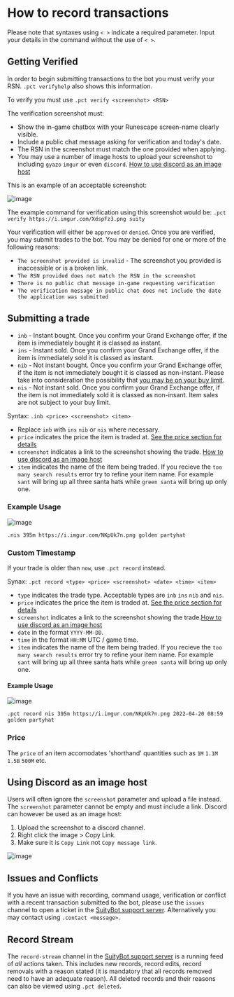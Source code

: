 # How to record transactions

Please note that syntaxes using `< >` indicate a required parameter. Input your details in the command without the use of `< >`.

## Getting Verified

In order to begin submitting transactions to the bot you must verify your RSN. `.pct verifyhelp` also shows this information.

To verify you must use `.pct verify <screenshot> <RSN>`

The verification screenshot must:

* Show the in-game chatbox with your Runescape screen-name clearly visible.
* Include a public chat message asking for verification and today's date.
* The RSN in the screenshot must match the one provided when applying.
* You may use a number of image hosts to upload your screenshot to including `gyazo` `imgur` or even `discord`. [How to use discord as an image host](#Using-Discord-as-an-image-host)

This is an example of an acceptable screenshot:

![image](https://user-images.githubusercontent.com/39773562/164458007-2133ebb9-d07c-492b-ac5f-b7f028923cea.png)

The example command for verification using this screenshot would be: `.pct verify https://i.imgur.com/XdspFz3.png suity`

Your verification will either be `approved` or `denied`. Once you are verified, you may submit trades to the bot. You may be denied for one or more of the following reasons:

* `The screenshot provided is invalid` - The screenshot you provided is inaccessible or is a broken link.
* `The RSN provided does not match the RSN in the screenshot`
* `There is no public chat message in-game requesting verification`
* `The verification message in public chat does not include the date the application was submitted`

## Submitting a trade

* `inb` - Instant bought. Once you confirm your Grand Exchange offer, if the item is immediately bought it is classed as instant.
* `ins` - Instant sold. Once you confirm your Grand Exchange offer, if the item is immediately sold it is classed as instant.
* `nib` - Not instant bought. Once you confirm your Grand Exchange offer, if the item is not immediately bought it is classed as non-instant. Please take into consideration the possibility that [you may be on your buy limit](https://runescape.wiki/w/Grand_Exchange#Buying_limits).
* `nis` - Not instant sold. Once you confirm your Grand Exchange offer, if the item is not immediately sold it is classed as non-insant. Item sales are not subject to your buy limit.

Syntax: `.inb <price> <screenshot> <item>`

* Replace `inb` with `ins` `nib` or `nis` where necessary.
* `price` indicates the price the item is traded at. [See the price section for details](#Price)
* `screenshot` indicates a link to the screenshot showing the trade. [How to use discord as an image host](#Using-Discord-as-an-image-host)
* `item` indicates the name of the item being traded. If you recieve the `too many search results` error try to refine your item name. For example `sant` will bring up all three santa hats while `green santa` will bring up only one.

### Example Usage

![image](https://user-images.githubusercontent.com/39773562/164462500-bcc7e311-478a-4a2a-a636-52da30b3b699.png)

`.nis 395m https://i.imgur.com/NKpUk7n.png golden partyhat`

### Custom Timestamp

If your trade is older than `now`, use `.pct record` instead.

Synax: `.pct record <type> <price> <screenshot> <date> <time> <item>`

* `type` indicates the trade type. Acceptable types are `inb` `ins` `nib` and `nis`.
* `price` indicates the price the item is traded at. [See the price section for details](#Price)
* `screenshot` indicates a link to the screenshot showing the trade.[How to use discord as an image host](#Using-Discord-as-an-image-host)
* `date` in the format `YYYY-MM-DD`.
* `time` in the format `HH:MM` UTC / game time.
* `item` indicates the name of the item being traded. If you recieve the `too many search results` error try to refine your item name. For example `sant` will bring up all three santa hats while `green santa` will bring up only one.

#### Example Usage

![image](https://user-images.githubusercontent.com/39773562/164462500-bcc7e311-478a-4a2a-a636-52da30b3b699.png)

`.pct record nis 395m https://i.imgur.com/NKpUk7n.png 2022-04-20 08:59 golden partyhat`

### Price

The `price` of an item accomodates 'shorthand' quantities such as `1M` `1.1M` `1.5B` `500M` etc.

## Using Discord as an image host

Users will often ignore the `screenshot` parameter and upload a file instead. The `screenshot` parameter cannot be empty and must include a link. Discord can however be used as an image host:

1. Upload the screenshot to a discord channel.
2. Right click the image > Copy Link.
3. Make sure it is `Copy Link` not `Copy message link`.

![image](https://user-images.githubusercontent.com/39773562/164466227-8e9199fa-0c27-42d1-8555-092ccd30ba58.png)

## Issues and Conflicts

If you have an issue with recording, command usage, verification or conflict with a recent transaction submitted to the bot, please use the `issues` channel to open a ticket in the [SuityBot support server](https://discord.gg/hTxdyhjUmG). Alternatively you may contact using `.contact <message>`.

## Record Stream

The `record-stream` channel in the [SuityBot support server](https://discord.gg/hTxdyhjUmG) is a running feed of *all* actions taken. This includes new records, record edits, record removals with a reason stated (it is mandatory that all records removed need to have an adequate reason). All deleted records and their reasons can also be viewed using `.pct deleted`.

